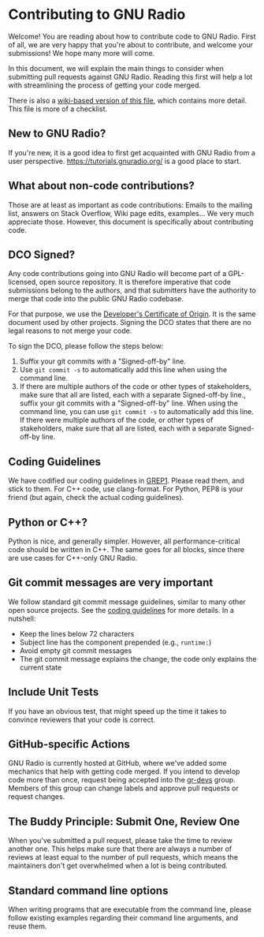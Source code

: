 # Contributing to GNU Radio

Welcome! You are reading about how to contribute code to GNU Radio. First of
all, we are very happy that you're about to contribute, and welcome your
submissions! We hope many more will come.

In this document, we will explain the main things to consider when submitting
pull requests against GNU Radio. Reading this first will help a lot with
streamlining the process of getting your code merged.

There is also a [wiki-based version of this file][wikicontrib], which contains
more detail.  This file is more of a checklist.

## New to GNU Radio?

If you're new, it is a good idea to first get acquainted with GNU Radio from a
user perspective.  https://tutorials.gnuradio.org/ is a good place to start.

## What about non-code contributions?

Those are at least as important as code contributions: Emails to the mailing
list, answers on Stack Overflow, Wiki page edits, examples... We very much
appreciate those. However, this document is specifically about contributing
code.

## DCO Signed?

Any code contributions going into GNU Radio will become part of a GPL-licensed,
open source repository. It is therefore imperative that code submissions belong
to the authors, and that submitters have the authority to merge that code into
the public GNU Radio codebase.

For that purpose, we use the [Developer's Certificate of Origin](DCO.txt). It
is the same document used by other projects. Signing the DCO states that there
are no legal reasons to not merge your code.

To sign the DCO, please follow the steps below:
1. Suffix your git commits with a "Signed-off-by" line.
2. Use `git commit -s` to automatically add this line when using the command line.
3. If there are multiple authors of the code or other types of stakeholders, make sure that all are listed, each with a separate Signed-off-by line., suffix your git commits with a "Signed-off-by" line. When
using the command line, you can use `git commit -s` to automatically add this
line. If there were multiple authors of the code, or other types of
stakeholders, make sure that all are listed, each with a separate Signed-off-by
line.

## Coding Guidelines

We have codified our coding guidelines in [GREP1][grep1]. Please read them, and
stick to them. For C++ code, use clang-format. For Python, PEP8 is your friend
(but again, check the actual coding guidelines).

## Python or C++?

Python is nice, and generally simpler. However, all performance-critical code
should be written in C++. The same goes for all blocks, since there are use
cases for C++-only GNU Radio.

## Git commit messages are very important

We follow standard git commit message guidelines, similar to many other open
source projects. See the [coding guidelines][grep1] for more details. In a
nutshell:
- Keep the lines below 72 characters
- Subject line has the component prepended (e.g., `runtime:`)
- Avoid empty git commit messages
- The git commit message explains the change, the code only explains the current
  state

## Include Unit Tests

If you have an obvious test, that might speed up the time it takes to convince
reviewers that your code is correct.

## GitHub-specific Actions

GNU Radio is currently hosted at GitHub, where we've added some mechanics that
help with getting code merged. If you intend to develop code more than once,
request being accepted into the [gr-devs][gr-devs] group. Members of this group
can change labels and approve pull requests or request changes.

## The Buddy Principle: Submit One, Review One

When you've submitted a pull request, please take the time to review another
one. This helps make sure that there are always a number of reviews at least
equal to the number of pull requests, which means the maintainers don't get
overwhelmed when a lot is being contributed.

## Standard command line options

When writing programs that are executable from the command line,
please follow existing examples regarding their command line arguments, and
reuse them.

[grep1]: https://github.com/gnuradio/greps/blob/master/grep-0001-coding-guidelines.md
[wikicontrib]: https://wiki.gnuradio.org/index.php/Development
[gr-devs]: https://github.com/orgs/gnuradio/teams/gr-devs
